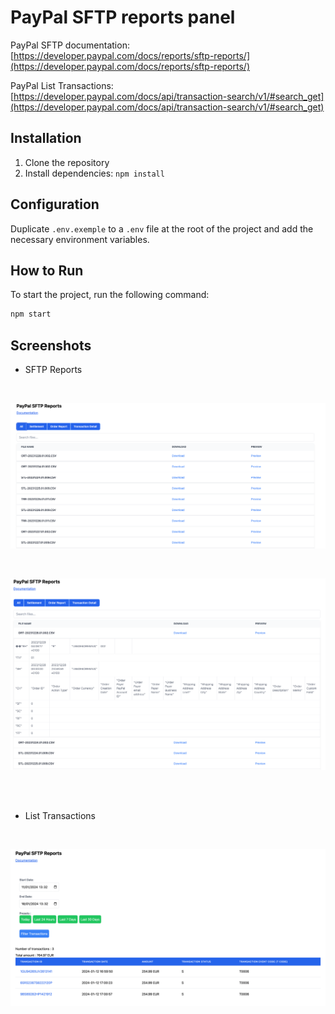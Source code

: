 # PayPal SFTP reports panel

PayPal SFTP documentation: [https://developer.paypal.com/docs/reports/sftp-reports/](https://developer.paypal.com/docs/reports/sftp-reports/)

PayPal List Transactions: [https://developer.paypal.com/docs/api/transaction-search/v1/#search_get](https://developer.paypal.com/docs/api/transaction-search/v1/#search_get)

## Installation

1. Clone the repository
2. Install dependencies: `npm install`

## Configuration

Duplicate `.env.exemple` to a `.env` file at the root of the project and add the necessary environment variables.

## How to Run

To start the project, run the following command:

```bash
npm start
```

## Screenshots

- SFTP Reports
<br />

![Landing Page](./screenshots/sftpreports1.png)

<br />

![Preview](./screenshots/sftpreports2.png)

<br />
<br />

- List Transactions
<br />

![ListTransaction](./screenshots/listtransactions.png)
